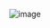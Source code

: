 <img src="https://encrypted-tbn0.gstatic.com/images?q=tbn:ANd9GcSOZ2RTUnCwTO3OgDdwnUV5i7f30cYgR30L7c-0sPhs6Q&s" alt="image"></img>
